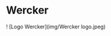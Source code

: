 <div align="justify">

# **Wercker**<a name = "id1"></a>

! [Logo Wercker](img/Wercker logo.jpeg)
  
<div align="justify">
